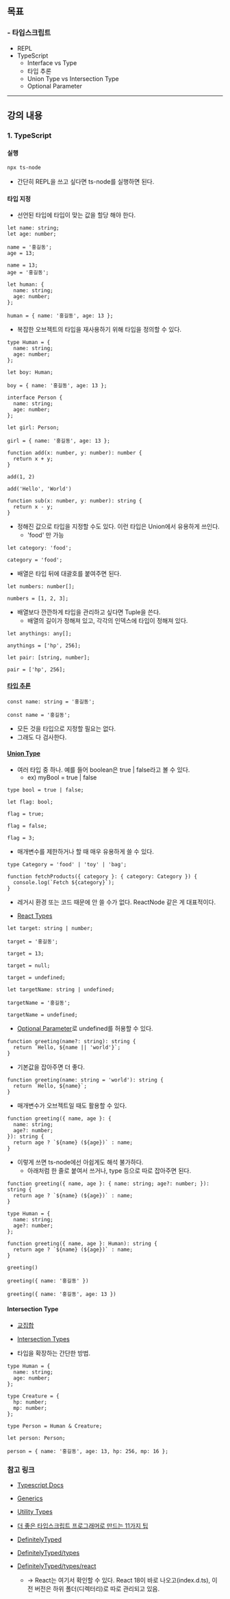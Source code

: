 ## 목표
### - 타입스크립트

- REPL
- TypeScript
    - Interface vs Type
    - 타입 추론
    - Union Type vs Intersection Type
    - Optional Parameter

---

## 강의 내용
### 1. TypeScript

#### 실행

```bash
npx ts-node
```
- 간단히 REPL을 쓰고 싶다면 ts-node를 실행하면 된다.

#### 타입 지정

- 선언된 타입에 타입이 맞는 값을 할당 해야 한다.
```tsx
let name: string;
let age: number;

name = '홍길동';
age = 13;

name = 13;
age = '홍길동';

let human: {
  name: string;
  age: number;
};

human = { name: '홍길동', age: 13 };
```

- 복잡한 오브젝트의 타입을 재사용하기 위해 타입을 정의할 수 있다.


```tsx
type Human = {
  name: string;
  age: number;
};

let boy: Human;

boy = { name: '홍길동', age: 13 };

interface Person {
  name: string;
  age: number;
};

let girl: Person;

girl = { name: '홍길동', age: 13 };

function add(x: number, y: number): number {
  return x + y;
}

add(1, 2)

add('Hello', 'World')

function sub(x: number, y: number): string {
  return x - y;
}
```

- 정해진 값으로 타입을 지정할 수도 있다. 이런 타입은 Union에서 유용하게 쓰인다.
  - 'food' 만 가능

```tsx
let category: 'food';

category = 'food';
```

- 배열은 타입 뒤에 대괄호를 붙여주면 된다.

```tsx
let numbers: number[];

numbers = [1, 2, 3];
```

- 배열보다 깐깐하게 타입을 관리하고 싶다면 Tuple을 쓴다.
  - 배열의 길이가 정해져 있고, 각각의 인덱스에 타입이 정해져 있다.

```tsx
let anythings: any[];

anythings = ['hp', 256];

let pair: [string, number];

pair = ['hp', 256];
```

#### [타입 추론](https://www.typescriptlang.org/ko/docs/handbook/typescript-in-5-minutes.html#%ED%83%80%EC%9E%85-%EC%B6%94%EB%A1%A0-types-by-inference)

```tsx
const name: string = '홍길동';

const name = '홍길동';
```
- 모든 것을 타입으로 지정할 필요는 없다.
- 그래도 다 검사한다.

#### [Union Type](https://www.typescriptlang.org/ko/docs/handbook/typescript-in-5-minutes.html#%EC%9C%A0%EB%8B%88%EC%96%B8-unions)

- 여러 타입 중 하나. 예를 들어 boolean은 true | false라고 볼 수 있다.
  - ex) myBool = true | false

```tsx
type bool = true | false;

let flag: bool;

flag = true;

flag = false;

flag = 3;
```

- 매개변수를 제한하거나 할 때 매우 유용하게 쓸 수 있다.

```tsx
type Category = 'food' | 'toy' | 'bag';

function fetchProducts({ category }: { category: Category }) {
  console.log(`Fetch ${category}`);
}
```

- 레거시 환경 또는 코드 때문에 안 쓸 수가 없다. ReactNode 같은 게 대표적이다.

- [React Types](https://github.com/facebook/react/blob/main/packages/shared/ReactTypes.js)

```tsx
let target: string | number;

target = '홍길동';

target = 13;

target = null;

target = undefined;

let targetName: string | undefined;

targetName = '홍길동';

targetName = undefined;
```

- [Optional Parameter](https://www.typescriptlang.org/docs/handbook/2/functions.html#optional-parameters)로 undefined를 허용할 수 있다. 

```tsx
function greeting(name?: string): string {
  return `Hello, ${name || 'world'}`;
}
```

- 기본값을 잡아주면 더 좋다.

```tsx
function greeting(name: string = 'world'): string {
  return `Hello, ${name}`;
}
```

- 매개변수가 오브젝트일 때도 활용할 수 있다.

```tsx
function greeting({ name, age }: {
  name: string;
  age?: number;  
}): string {
  return age ? `${name} (${age})` : name;
}
```

- 이렇게 쓰면 ts-node에선 아쉽게도 해석 불가하다.
  - 아래처럼 한 줄로 붙여서 쓰거나, type 등으로 따로 잡아주면 된다.

```tsx
function greeting({ name, age }: { name: string; age?: number; }): string {
  return age ? `${name} (${age})` : name;
}
```

```tsx
type Human = {
  name: string;
  age?: number;
};

function greeting({ name, age }: Human): string {
  return age ? `${name} (${age})` : name;
}

greeting()

greeting({ name: '홍길동' })

greeting({ name: '홍길동', age: 13 })
```

#### Intersection Type

- [교집합](https://www.typescriptlang.org/ko/docs/handbook/typescript-in-5-minutes-func.html#%EA%B5%90%EC%A7%91%ED%95%A9)
- [Intersection Types](https://www.typescriptlang.org/docs/handbook/2/objects.html#intersection-types)

- 타입을 확장하는 간단한 방법.

```tsx
type Human = {
  name: string;
  age: number;
};

type Creature = {
  hp: number;
  mp: number;
};

type Person = Human & Creature;

let person: Person;

person = { name: '홍길동', age: 13, hp: 256, mp: 16 };
```




### 참고 링크
- [Typescript Docs](https://www.typescriptlang.org/docs/)
- [Generics](https://www.typescriptlang.org/docs/handbook/2/generics.html)
- [Utility Types](https://www.typescriptlang.org/docs/handbook/utility-types.html)
- [더 좋은 타입스크립트 프로그래머로 만드는 11가지 팁](https://velog.io/@lky5697/11-tips-that-help-you-become-a-better-typescript-programmer)

- [DefinitelyTyped](https://github.com/DefinitelyTyped/DefinitelyTyped)
- [DefinitelyTyped/types](https://github.com/DefinitelyTyped/DefinitelyTyped/tree/master/types)
- [DefinitelyTyped/types/react](https://github.com/DefinitelyTyped/DefinitelyTyped/tree/master/types/react)
  - → React는 여기서 확인할 수 있다. React 18이 바로 나오고(index.d.ts), 이전 버전은 하위 폴더(디렉터리)로 따로 관리되고 있음.